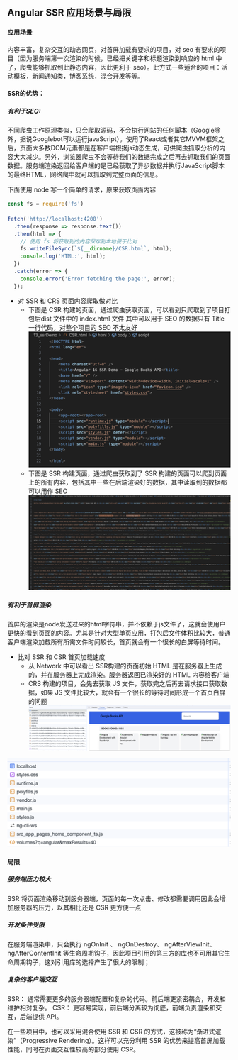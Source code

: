 ## Angular SSR 应用场景与局限
#### 应用场景
内容丰富，复杂交互的动态网页，对首屏加载有要求的项目，对 seo 有要求的项目（因为服务端第一次渲染的时候，已经把关键字和标题渲染到响应的 html 中了，爬虫能够抓取到此静态内容，因此更利于 seo）。此方式一些适合的项目：活动模板，新闻通知类，博客系统，混合开发等等。

#### SSR的优势：
##### 有利于SEO:
不同爬虫工作原理类似，只会爬取源码，不会执行网站的任何脚本（Google除外，据说Googlebot可以运行javaScript）。使用了React或者其它MVVM框架之后，页面大多数DOM元素都是在客户端根据js动态生成，可供爬虫抓取分析的内容大大减少。另外，浏览器爬虫不会等待我们的数据完成之后再去抓取我们的页面数据。服务端渲染返回给客户端的是已经获取了异步数据并执行JavaScript脚本的最终HTML，网络爬中就可以抓取到完整页面的信息。

下面使用 node 写一个简单的请求，原来获取页面内容
```js
const fs = require('fs')

fetch('http://localhost:4200')
  .then(response => response.text())
  .then(html => {
    // 使用 fs 将获取到的内容保存到本地便于比对
    fs.writeFileSync(`${__dirname}/CSR.html`, html);
    console.log('HTML:', html);
  })
  .catch(error => {
    console.error('Error fetching the page:', error);
  });
```
* 对 SSR 和 CRS 页面内容爬取做对比
  * 下图是 CSR 构建的页面，通过爬虫获取页面，可以看到只爬取到了项目打包后dist 文件中的 index.html 文件
  其中可以用于 SEO 的数据只有 Title 一行代码，对整个项目的 SEO 不太友好
 ![Alt text](./img/csrHtml.png)
  * 下图是 SSR 构建页面，通过爬虫获取到了
  SSR 构建的页面可以爬到页面上的所有内容，包括其中一些在后端渲染好的数据，其中读取到的数据都可以用作 SEO 
![Alt text](./img/SSRHTML.png)


##### 有利于首屏渲染
首屏的渲染是node发送过来的html字符串，并不依赖于js文件了，这就会使用户更快的看到页面的内容。尤其是针对大型单页应用，打包后文件体积比较大，普通客户端渲染加载所有所需文件时间较长，首页就会有一个很长的白屏等待时间。

* 比对 SSR 和 CSR 首页加载速度
  * 从 Network 中可以看出 SSR构建的页面初始 HTML 是在服务器上生成的，并在服务器上完成渲染。服务器返回已渲染好的 HTML 内容给客户端
  * CRS 构建的项目，会先去获取 JS 文件，获取完之后再去请求接口获取数据，如果 JS 文件比较大，就会有一个很长的等待时间形成一个首页白屏的问题
![Alt text](./img/SSRNetwork.png)


![Alt text](./img/CSRNetwork.png)

#### 局限
##### 服务端压力较大
SSR 将页面渲染移动到服务器端，页面的每一次点击、修改都需要调用因此会增加服务器的压力，以其相比还是 CSR 更方便一点

##### 开发条件受限
在服务端渲染中，只会执行 ngOnInit 、 ngOnDestroy、 ngAfterViewInit、 ngAfterContentInit 等生命周期钩子，因此项目引用的第三方的库也不可用其它生命周期钩子，这对引用库的选择产生了很大的限制；

##### 复杂的客户端交互
SSR： 通常需要更多的服务器端配置和复杂的代码。前后端更紧密耦合，开发和维护相对复杂。
CSR： 更容易实现，前后端分离较为彻底，前端负责渲染和交互，后端提供 API。


在一些项目中，也可以采用混合使用 SSR 和 CSR 的方式，这被称为“渐进式渲染”（Progressive Rendering）。这样可以充分利用 SSR 的优势来提高首屏加载性能，同时在页面交互性较高的部分使用 CSR。


